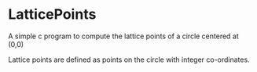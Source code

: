 LatticePoints
=============

A simple c program to compute the lattice points of a circle centered at (0,0)

Lattice points are defined as points on the circle with integer co-ordinates.
